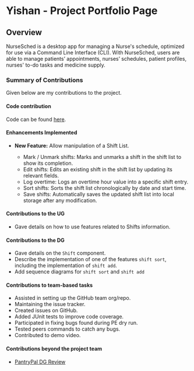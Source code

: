 # Yishan - Project Portfolio Page

## Overview
NurseSched is a desktop app for managing a Nurse's schedule, optimized for use via a Command Line Interface (CLI).
With NurseSched, users are able to manage patients’ appointments, nurses’ schedules, patient profiles, nurses' to-do
tasks and medicine supply.

### Summary of Contributions
Given below are my contributions to the project.

#### Code contribution
Code can be found [here](https://nus-cs2113-ay2425s2.github.io/tp-dashboard/?search=lys2333&breakdown=true&sort=groupTitle%20dsc&sortWithin=title&since=2025-02-21&timeframe=commit&mergegroup=&groupSelect=groupByRepos&checkedFileTypes=docs~functional-code~test-code~other).

#### Enhancements Implemented

- **New Feature:** Allow manipulation of a Shift List.

  - Mark / Unmark shifts: Marks and unmarks a shift in the shift list to show its completion.
  - Edit shifts: Edits an existing shift in the shift list by updating its relevant fields.
  - Log overtime: Logs an overtime hour value into a specific shift entry.
  - Sort shifts: Sorts the shift list chronologically by date and start time.
  - Save shifts: Automatically saves the updated shift list into local storage after any modification.

#### Contributions to the UG

- Gave details on how to use features related to Shifts information.

#### Contributions to the DG

- Gave details on the `Shift` component.
- Describe the implementation of one of the features `shift sort`, including the implementation of  `shift add`.
- Add sequence diagrams for `shift sort` and `shift add`

#### Contributions to team-based tasks

- Assisted in setting up the GitHub team org/repo.
- Maintaining the issue tracker.
- Created issues on GitHub.
- Added JUnit tests to improve code coverage.
- Participated in fixing bugs found during PE dry run.
- Tested peers commands to catch any bugs.
- Contributed to demo video.

#### Contributions beyond the project team

- [PantryPal DG Review](https://github.com/nus-cs2113-AY2425S2/tp/pull/29)
